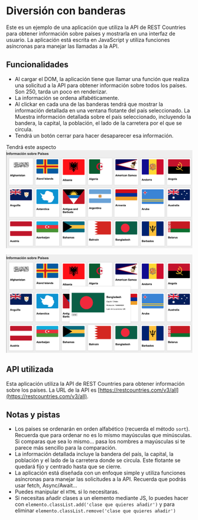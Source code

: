 # Diversión con banderas

Este es un ejemplo de una aplicación que utiliza la API de REST Countries para obtener información sobre países y mostrarla en una interfaz de usuario. La aplicación está escrita en JavaScript y utiliza funciones asíncronas para manejar las llamadas a la API.

## Funcionalidades

- Al cargar el DOM, la aplicación tiene que llamar una función que realiza una solicitud a la API para obtener información sobre todos los países. Son 250, tarda un poco en renderizar.
- La información se ordena alfabéticamente.
- Al clickar en cada una de las banderas tendrá que mostrar la información detallada en una ventana flotante del país seleccionado. La Muestra información detallada sobre el país seleccionado, incluyendo la bandera, la capital, la población, el lado de la carretera por el que se circula.
- Tendrá un botón cerrar para hacer desaparecer esa información.

Tendrá este aspecto
![banderas](./img/banderas-1.png)

![banderas](./img/banderas-2.png)

## API utilizada

Esta aplicación utiliza la API de REST Countries para obtener información sobre los países. La URL de la API es [https://restcountries.com/v3/all](https://restcountries.com/v3/all).


## Notas y pistas

- Los paises se ordenarán en orden alfabético (recuerda el método `sort`). Recuerda que para ordenar no es lo mismo mayúsculas que minúsculas. Si comparas que sea lo mismo... pasa los nombres a mayúsculas si te parece más sencillo para la comparación.
- La información detallada incluye la bandera del país, la capital, la población y el lado de la carretera donde se circula. Este flotante se quedará fijo y centrado hasta que se cierre.
- La aplicación está diseñada con un enfoque simple y utiliza funciones asíncronas para manejar las solicitudes a la API. Recuerda que podrás usar fetch, Async/Await...
- Puedes manipular el `HTML` si lo necesitaras. 
- Si necesitas añadir clases a un elemento mediante JS, lo puedes hacer con `elemento.classList.add('clase que quieres añadir')` y para eliminar `elemento.classList.remove('clase que quieres añadir')`
